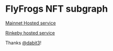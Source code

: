 # FlyFrogs NFT subgraph

[Mainnet Hosted service](https://thegraph.com/hosted-service/subgraph/jigglyjams/flyfrogsnft)

[Rinkeby hosted service](https://thegraph.com/hosted-service/subgraph/jigglyjams/flyfrogs-rinkeby)

Thanks [@dabit3](https://github.com/dabit3/ethdenver-workshop)!
